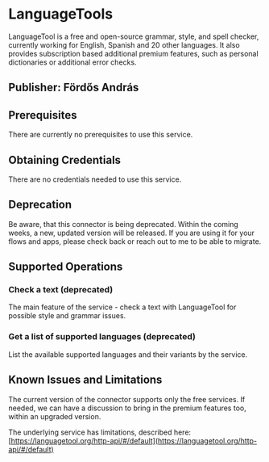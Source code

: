 # LanguageTools
LanguageTool is a free and open-source grammar, style, and spell checker, currently working for English, Spanish and 20 other languages. It also provides subscription based additional premium features, such as personal dictionaries or additional error checks.

## Publisher: Fördős András

## Prerequisites
There are currently no prerequisites to use this service.

## Obtaining Credentials
There are no credentials needed to use this service.

## Deprecation
Be aware, that this connector is being deprecated. Within the coming weeks, a new, updated version will be released.
If you are using it for your flows and apps, please check back or reach out to me to be able to migrate.

## Supported Operations
### Check a text (deprecated)
The main feature of the service - check a text with LanguageTool for possible style and grammar issues.

### Get a list of supported languages (deprecated)
List the available supported languages and their variants by the service.

## Known Issues and Limitations
The current version of the connector supports only the free services. If needed, we can have a discussion to bring in the premium features too, within an upgraded version.

The underlying service has limitations, described here: [https://languagetool.org/http-api/#/default](https://languagetool.org/http-api/#/default)
